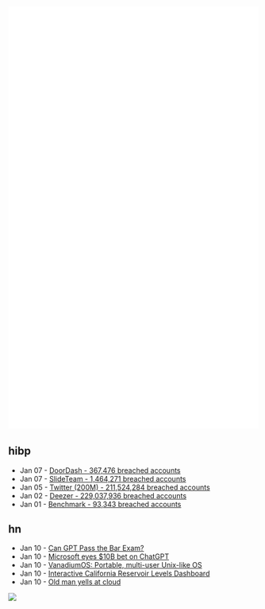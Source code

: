 ![Metrics](https://raw.githubusercontent.com/phixion/phixion/master/metrics.svg)

## hibp

<!--
for https://github.com/phixion/phixion/blob/main/.github/workflows/feeds.yml
-->
<!--START_SECTION:haveibeenpwnd-->
- Jan 07 - [DoorDash - 367,476 breached accounts](https://haveibeenpwned.com/PwnedWebsites#DoorDash)
- Jan 07 - [SlideTeam - 1,464,271 breached accounts](https://haveibeenpwned.com/PwnedWebsites#SlideTeam)
- Jan 05 - [Twitter (200M) - 211,524,284 breached accounts](https://haveibeenpwned.com/PwnedWebsites#Twitter200M)
- Jan 02 - [Deezer - 229,037,936 breached accounts](https://haveibeenpwned.com/PwnedWebsites#Deezer)
- Jan 01 - [Benchmark - 93,343 breached accounts](https://haveibeenpwned.com/PwnedWebsites#Benchmark)
<!--END_SECTION:haveibeenpwnd-->

## hn

<!--
for https://github.com/phixion/phixion/blob/main/.github/workflows/feeds.yml
-->
<!--START_SECTION:hn-->
- Jan 10 - [Can GPT Pass the Bar Exam?](https://matthewminer.name/blog/can-ai-pass-the-bar-exam)
- Jan 10 - [Microsoft eyes $10B bet on ChatGPT](https://www.semafor.com/article/01/09/2023/microsoft-eyes-10-billion-bet-on-chatgpt)
- Jan 10 - [VanadiumOS: Portable, multi-user Unix-like OS](https://github.com/p-durlej/newsys)
- Jan 10 - [Interactive California Reservoir Levels Dashboard](https://engaging-data.com/ca-reservoir-dashboard/)
- Jan 10 - [Old man yells at cloud](https://www.jonandnic.com/2023/01/08/old-man-yells-at-cloud/)
<!--END_SECTION:hn-->

<!--
for https://yhype.me
-->
![](https://hit.yhype.me/github/profile?user_id=13013670)
